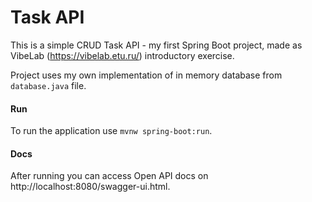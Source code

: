 # Task API
This is a simple CRUD Task API - my first Spring Boot project, made as VibeLab (https://vibelab.etu.ru/) introductory exercise.  

Project uses my own implementation of in memory database from `database.java` file.

#### Run
To run the application use `mvnw spring-boot:run`.

#### Docs
After running you can access Open API docs on http://localhost:8080/swagger-ui.html.
